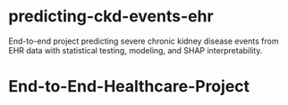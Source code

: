 # predicting-ckd-events-ehr
End-to-end project predicting severe chronic kidney disease events from EHR data with statistical testing, modeling, and SHAP interpretability.
# End-to-End-Healthcare-Project
